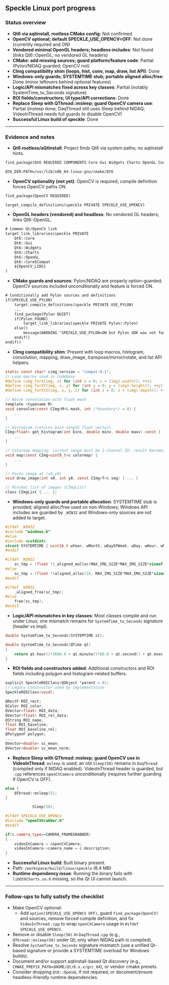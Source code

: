 ## Speckle Linux port progress

### Status overview
- **Qt6 via aqtinstall, rootless CMake config**: Not confirmed
- **OpenCV optional; default SPECKLE_USE_OPENCV=OFF**: Not done (currently required and ON)
- **Vendored minimal OpenGL headers; headless includes**: Not found (links Qt6::OpenGL; no vendored GL headers)
- **CMake: add missing sources; guard platform/feature code**: Partial (Pylon/NIDAQ guarded; OpenCV not)
- **CImg compatibility shim (loops, hist, conv, map, draw, list API)**: Done
- **Windows-only guards; SYSTEMTIME stub; portable aligned alloc/free**: Done (minor leftovers behind optional features)
- **Logic/API mismatches fixed across key classes**: Partial (notably SystemTime_to_Seconds signature)
- **ROI fields/constructors; UI type/API corrections**: Done
- **Replace Sleep with QThread::msleep; guard OpenCV camera use**: Partial (msleep done; DaqThread still uses Sleep behind NIDAQ; VideoInThread needs full guards to disable OpenCV)
- **Successful Linux build of speckle**: Done

---

### Evidence and notes
- **Qt6 rootless/aQtInstall**: Project finds Qt6 via system paths; no aqtinstall hints.
```14:14:/workspace/CMakeLists.txt
find_package(Qt6 REQUIRED COMPONENTS Core Gui Widgets Charts OpenGL Core5Compat)
```
```332:334:/workspace/build/linux/CMakeCache.txt
Qt6_DIR:PATH=/usr/lib/x86_64-linux-gnu/cmake/Qt6
```

- **OpenCV optionality (not yet)**: OpenCV is required; compile definition forces OpenCV paths ON.
```15:15:/workspace/CMakeLists.txt
find_package(OpenCV REQUIRED)
```
```69:69:/workspace/CMakeLists.txt
target_compile_definitions(speckle PRIVATE SPECKLE_USE_OPENCV)
```

- **OpenGL headers (vendored) and headless**: No vendored GL headers; links Qt6::OpenGL.
```115:124:/workspace/CMakeLists.txt
# Common Qt/OpenCV link
target_link_libraries(speckle PRIVATE
    Qt6::Core
    Qt6::Gui
    Qt6::Widgets
    Qt6::Charts
    Qt6::OpenGL
    Qt6::Core5Compat
    ${OpenCV_LIBS}
)
```

- **CMake guards and sources**: Pylon/NIDAQ are properly option-guarded; OpenCV sources included unconditionally and feature is forced ON.
```81:107:/workspace/CMakeLists.txt
# Conditionally add Pylon sources and definitions
if(SPECKLE_USE_PYLON)
    target_compile_definitions(speckle PRIVATE USE_PYLON)
    ...
    find_package(Pylon QUIET)
    if(Pylon_FOUND)
        target_link_libraries(speckle PRIVATE Pylon::Pylon)
    else()
        message(WARNING "SPECKLE_USE_PYLON=ON but Pylon SDK was not found. Provide a Pylon CMake package or set PYLON_ROOT and add include/lib paths as needed.")
    endif()
endif()
```

- **CImg compatibility shim**: Present with loop macros, histogram, convolution, mapping, draw_image, transpose/mirror/rotate, and list API helpers.
```21:27:/workspace/src/CImg.h
static const char* cimg_version = "compat-0.1";
// Loop macros used in codebase
#define cimg_forX(img, x) for (int x = 0; x < (img).width(); ++x)
#define cimg_forXY(img, x, y) for (int y = 0; y < (img).height(); ++y) for (int x = 0; x < (img).width(); ++x)
#define cimg_forXYZ(img, x, y, z) for (int z = 0; z < (img).depth(); ++z) for (int y = 0; y < (img).height(); ++y) for (int x = 0; x < (img).width(); ++x)
```
```232:253:/workspace/src/CImg.h
// Naive convolution with float mask
template <typename M>
void convolve(const CImg<M>& mask, int /*boundary*/ = 0) {
    ...
}
```
```272:285:/workspace/src/CImg.h
// Histogram (returns bins-length float vector)
CImg<float> get_histogram(int bins, double minv, double maxv) const {
    ...
}
```
```298:310:/workspace/src/CImg.h
// Colormap mapping: current image must be 1-channel 2D; result becomes 3-channel RGB
void map(const CImg<uint8_t>& colormap) {
    ...
}
```
```162:173:/workspace/src/CImg.h
// Paste image at (x0,y0)
void draw_image(int x0, int y0, const CImg<T>& img) { ... }
```
```388:427:/workspace/src/CImg.h
// Minimal list of images (CImgList)
class CImgList { ... };
```

- **Windows-only guards and portable allocation**: SYSTEMTIME stub is provided; aligned alloc/free used on non-Windows; Windows API includes are guarded by `_WIN32` and Windows-only sources are not added to target.
```3:8:/workspace/src/speckle_processing.h
#ifdef _WIN32
#include "windows.h"
#else
#include <cstdint>
struct SYSTEMTIME { uint16_t wYear, wMonth, wDayOfWeek, wDay, wHour, wMinute, wSecond, wMilliseconds; };
#endif
```
```1267:1270:/workspace/src/SpeckleSettings.cpp
#ifdef _WIN32
    sc_tmp = (float *)_aligned_malloc(MAX_IMG_SIZE*MAX_IMG_SIZE*sizeof(float), 16);
#else
    sc_tmp = (float *)aligned_alloc(16, MAX_IMG_SIZE*MAX_IMG_SIZE*sizeof(float));
#endif
```
```1291:1294:/workspace/src/SpeckleSettings.cpp
#ifdef _WIN32
    _aligned_free(sc_tmp);
#else
    free(sc_tmp);
#endif
```

- **Logic/API mismatches in key classes**: Most classes compile and run under Linux; one mismatch remains for `SystemTime_to_Seconds` signature (header vs impl).
```22:22:/workspace/src/speckle_processing.h
double SystemTime_to_Seconds(SYSTEMTIME st);
```
```160:164:/workspace/src/speckle_processing.cpp
double SystemTime_to_Seconds(QTime qt)
{
    return qt.hour()*3600.0 + qt.minute()*60.0 + qt.second() + qt.msec()/1000.0;
}
```

- **ROI fields and constructors added**: Additional constructors and ROI fields including polygon and histogram-related buffers.
```24:27:/workspace/src/SpeckleROIClass.h
explicit SpeckleROIClass(QObject *parent = 0);
// Legacy constructor used by implementation
SpeckleROIClass(void);
```
```40:63:/workspace/src/SpeckleROIClass.h
QRectF ROI_rect;
QColor ROI_color;
QVector<float> ROI_data;
QVector<float> ROI_rel_data;
QString ROI_name;
float ROI_baseline;
float ROI_baseline_rel;
QPolygonF polygon;
...
QVector<double> sc_mean;
QVector<double> sc_mean_norm;
```

- **Replace Sleep with QThread::msleep; guard OpenCV use in VideoInThread**: `msleep` is used; an old `Sleep(50)` remains in `DaqThread` (compiled only if NIDAQ enabled). VideoInThread header is guarded, but `.cpp` references `openCVCamera` unconditionally (requires further guarding if OpenCV is OFF).
```60:62:/workspace/src/videointhread.cpp
else {
    QThread::msleep(5);
}
```
```66:67:/workspace/src/DaqThread.cpp
            Sleep(50);
```
```9:11:/workspace/src/videointhread.h
#ifdef SPECKLE_USE_OPENCV
#include "openCVGrabber.h"
#endif
```
```77:81:/workspace/src/videointhread.cpp
if(c.camera_type==CAMERA_FRAMEGRABBER)
{
    videoInCamera = &openCVCamera;
    videoInCamera->camera_name = c.description;
}
```

- **Successful Linux build**: Built binary present.
- Path: `/workspace/build/linux/speckle` (6.4 MB)
- **Runtime dependency issue**: Running the binary fails with `libQt6Charts.so.6` missing, so the Qt UI cannot launch.

---

### Follow-ups to fully satisfy the checklist
- Make OpenCV optional:
  - Add `option(SPECKLE_USE_OPENCV OFF)`, guard `find_package(OpenCV)` and sources, remove forced compile definition, and fix `VideoInThread` `.cpp` to wrap `openCVCamera` usage in `#ifdef SPECKLE_USE_OPENCV`.
- Remove or disable `Sleep(50)` in `DaqThread.cpp` (e.g., `QThread::msleep(50)` under Qt; only when NIDAQ path is compiled).
- Resolve `SystemTime_to_Seconds` signature mismatch (use a unified Qt-based signature or provide a SYSTEMTIME overload for Windows builds).
- Document and/or support aqtinstall-based Qt discovery (e.g., `CMAKE_PREFIX_PATH=$HOME/Qt/6.x.x/gcc_64`), or vendor cmake presets.
- Consider dropping `Qt6::OpenGL` if not required, or document/ensure headless-friendly runtime dependencies.
